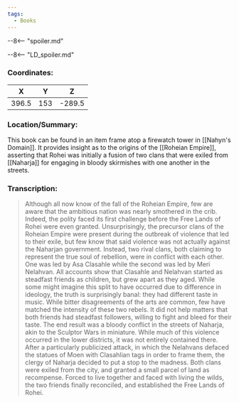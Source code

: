 ```yaml
---
tags:
  - Books
---
```


--8<-- "spoiler.md"

--8<-- "LD_spoiler.md"

### Coordinates:
| **X** | **Y**| **Z** |
|:-----:|:----:|:-----:|
|396.5  |153   |-289.5  |

### Location/Summary:
This book can be found in an item frame atop a firewatch tower in [[Nahyn's Domain]]. It provides insight as to the origins of the [[Roheian Empire]], asserting that Rohei was initially a fusion of two clans that were exiled from [[Naharja]] for engaging in bloody skirmishes with one another in the streets.

### Transcription:
> Although all now know of the fall of the Roheian Empire, few are aware that the ambitious nation was nearly smothered in the crib. Indeed, the polity faced its first challenge before the Free Lands of Rohei were even granted. Unsurprisingly, the precursor clans of the Roheian Empire were present during the outbreak of violence that led to their exile, but few know that said violence was not actually against the Naharjan government. Instead, two rival clans, both claiming to represent the true soul of rebellion, were in conflict with each other. One was led by Asa Clasahle while the second was led by Meri Nelahvan. All accounts show that Clasahle and Nelahvan started as steadfast friends as children, but grew apart as they aged. While some might imagine this split to have occurred due to difference in ideology, the truth is surprisingly banal: they had different taste in music. While bitter disagreements of the arts are common, few have matched the intensity of these two rebels. It did not help matters that both friends had steadfast followers, willing to fight and bleed for their taste. The end result was a bloody conflict in the streets of Naharja, akin to the Sculptor Wars in miniature. While much of this violence occurred in the lower districts, it was not entirely contained there. After a particularly publicized attack, in which the Nelahvans defaced the statues of Moen with Clasahlian tags in order to frame them, the clergy of Naharja decided to put a stop to the madness. Both clans were exiled from the city, and granted a small parcel of land as recompense. Forced to live together and faced with living the wilds, the two friends finally reconciled, and established the Free Lands of Rohei.

